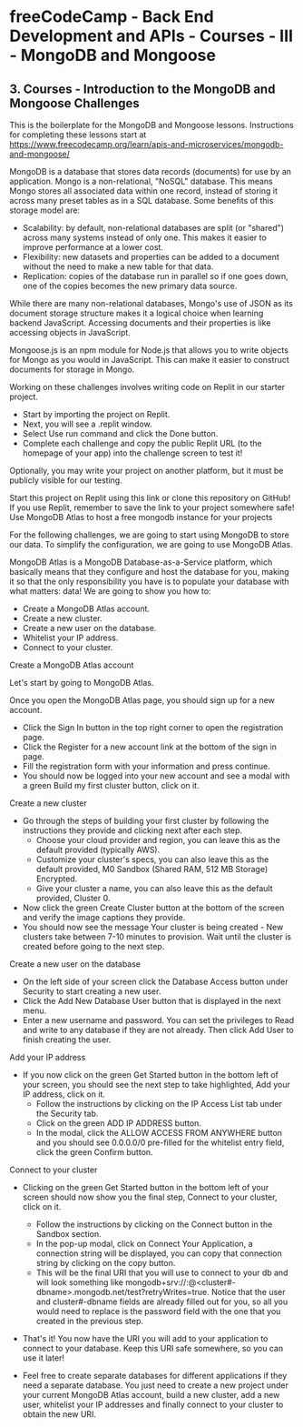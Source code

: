 # freeCodeCamp - Back End Development and APIs - Courses - III - MongoDB and Mongoose


## 3. Courses - Introduction to the MongoDB and Mongoose Challenges

This is the boilerplate for the MongoDB and Mongoose lessons. Instructions for completing these lessons start at https://www.freecodecamp.org/learn/apis-and-microservices/mongodb-and-mongoose/

MongoDB is a database that stores data records (documents) for use by an application. Mongo is a non-relational, "NoSQL" database. This means Mongo stores all associated data within one record, instead of storing it across many preset tables as in a SQL database. Some benefits of this storage model are:

  *  Scalability: by default, non-relational databases are split (or "shared") across many systems instead of only one. This makes it easier to improve performance at a lower cost.
  *  Flexibility: new datasets and properties can be added to a document without the need to make a new table for that data.
  *  Replication: copies of the database run in parallel so if one goes down, one of the copies becomes the new primary data source.

While there are many non-relational databases, Mongo's use of JSON as its document storage structure makes it a logical choice when learning backend JavaScript. Accessing documents and their properties is like accessing objects in JavaScript.

Mongoose.js is an npm module for Node.js that allows you to write objects for Mongo as you would in JavaScript. This can make it easier to construct documents for storage in Mongo.

Working on these challenges involves writing code on Replit in our starter project.

  *  Start by importing the project on Replit.
  *  Next, you will see a .replit window.
  *  Select Use run command and click the Done button.
  *  Complete each challenge and copy the public Replit URL (to the homepage of your app) into the challenge screen to test it!

Optionally, you may write your project on another platform, but it must be publicly visible for our testing.

Start this project on Replit using this link or clone this repository on GitHub! If you use Replit, remember to save the link to your project somewhere safe!
Use MongoDB Atlas to host a free mongodb instance for your projects

For the following challenges, we are going to start using MongoDB to store our data. To simplify the configuration, we are going to use MongoDB Atlas.

MongoDB Atlas is a MongoDB Database-as-a-Service platform, which basically means that they configure and host the database for you, making it so that the only responsibility you have is to populate your database with what matters: data! We are going to show you how to:

  *  Create a MongoDB Atlas account.
  *  Create a new cluster.
  *  Create a new user on the database.
  *  Whitelist your IP address.
  *  Connect to your cluster.

Create a MongoDB Atlas account

Let's start by going to MongoDB Atlas.

Once you open the MongoDB Atlas page, you should sign up for a new account.

  *  Click the Sign In button in the top right corner to open the registration page.
  *  Click the Register for a new account link at the bottom of the sign in page.
  *  Fill the registration form with your information and press continue.
  *  You should now be logged into your new account and see a modal with a green Build my first cluster button, click on it.

Create a new cluster

  *  Go through the steps of building your first cluster by following the instructions they provide and clicking next after each step.
      *  Choose your cloud provider and region, you can leave this as the default provided (typically AWS).
      *  Customize your cluster's specs, you can also leave this as the default provided, M0 Sandbox (Shared RAM, 512 MB Storage) Encrypted.
      *  Give your cluster a name, you can also leave this as the default provided, Cluster 0.
  *  Now click the green Create Cluster button at the bottom of the screen and verify the image captions they provide.
  *  You should now see the message Your cluster is being created - New clusters take between 7-10 minutes to provision. Wait until the cluster is created before going to the next step.

Create a new user on the database

  *  On the left side of your screen click the Database Access button under Security to start creating a new user.
  *  Click the Add New Database User button that is displayed in the next menu.
  *  Enter a new username and password. You can set the privileges to Read and write to any database if they are not already. Then click Add User to finish creating the user.

Add your IP address

  *  If you now click on the green Get Started button in the bottom left of your screen, you should see the next step to take highlighted, Add your IP address, click on it.
      *  Follow the instructions by clicking on the IP Access List tab under the Security tab.
      *  Click on the green ADD IP ADDRESS button.
      *  In the modal, click the ALLOW ACCESS FROM ANYWHERE button and you should see 0.0.0.0/0 pre-filled for the whitelist entry field, click the green Confirm button.

Connect to your cluster

  *  Clicking on the green Get Started button in the bottom left of your screen should now show you the final step, Connect to your cluster, click on it.
      *  Follow the instructions by clicking on the Connect button in the Sandbox section.
      *  In the pop-up modal, click on Connect Your Application, a connection string will be displayed, you can copy that connection string by clicking on the copy button.
      *  This will be the final URI that you will use to connect to your db and will look something like mongodb+srv://<user>:<password>@<cluster#-dbname>.mongodb.net/test?retryWrites=true. Notice that the user and cluster#-dbname fields are already filled out for you, so all you would need to replace is the password field with the one that you created in the previous step.

  *  That's it! You now have the URI you will add to your application to connect to your database. Keep this URI safe somewhere, so you can use it later!

  *  Feel free to create separate databases for different applications if they need a separate database. You just need to create a new project under your current MongoDB Atlas account, build a new cluster, add a new user, whitelist your IP addresses and finally connect to your cluster to obtain the new URI.
